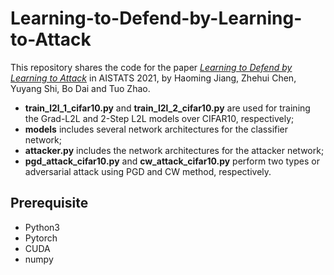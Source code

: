 # Learning-to-Defend-by-Learning-to-Attack

This repository shares the code for the paper *[Learning to Defend by Learning to Attack](http://proceedings.mlr.press/v130/jiang21a/jiang21a.pdf)* in AISTATS 2021, by Haoming Jiang, Zhehui Chen, Yuyang Shi, Bo Dai and Tuo Zhao. 

- **train_l2l_1_cifar10.py** and **train_l2l_2_cifar10.py** are used for training the Grad-L2L and 2-Step L2L models over CIFAR10, respectively;
- **models** includes several network architectures for the classifier network;
- **attacker.py** includes the network architectures for the attacker network;
- **pgd_attack_cifar10.py** and **cw_attack_cifar10.py** perform two types or adversarial attack using PGD and CW method, respectively.

## Prerequisite
- Python3
- Pytorch
- CUDA
- numpy
